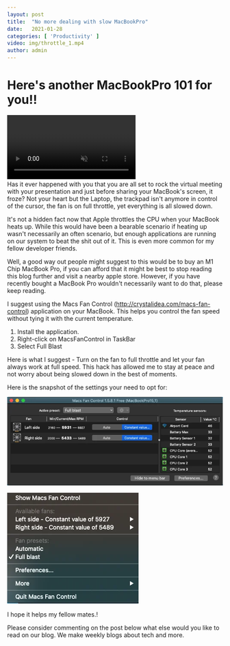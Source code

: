 ```yaml
---
layout:	post
title:	"No more dealing with slow MacBookPro"
date:	2021-01-28
categories: [ 'Productivity' ]
video: img/throttle_1.mp4
author: admin
---
```


# Here's another MacBookPro 101 for you!!

<!-- ![](/img/throttle_1.gif) -->
<div class="vidWrapper">
    <video style="max-width:100%" autoplay muted loop>
    <source src="/img/throttle_1.mp4" type="video/mp4">
    Your browser does not support the video tag.
    </video>
</div>
Has it ever happened with you that you are all set to rock the virtual meeting with your presentation and just before sharing your MacBook's screen, it froze? Not your heart but the Laptop, the trackpad isn't anymore in control of the cursor, the fan is on full throttle, yet everything is all slowed down.

It's not a hidden fact now that Apple throttles the CPU when your MacBook heats up. While this would have been a bearable scenario if heating up wasn't necessarily an often scenario, but enough applications are running on our system to beat the shit out of it. This is even more common for my fellow developer friends.

Well, a good way out people might suggest to this would be to buy an M1 Chip MacBook Pro, if you can afford that it might be best to stop reading this blog further and visit a nearby apple store. However, if you have recently bought a MacBook Pro wouldn't necessarily want to do that, please keep reading.

I suggest using the Macs Fan Control (http://crystalidea.com/macs-fan-control) application on your MacBook. This helps you control the fan speed without tying it with the current temperature.

1. Install the application.
2. Right-click on MacsFanControl in TaskBar
3. Select Full Blast

Here is what I suggest - Turn on the fan to full throttle and let your fan always work at full speed. This hack has allowed me to stay at peace and not worry about being slowed down in the best of moments.

Here is the snapshot of the settings your need to opt for:

![](/img/throttle_2.webp)

![](/img/throttle_3.webp)

I hope it helps my fellow mates.!

Please consider commenting on the post below what else would you like to read on our blog. 
We make weekly blogs about tech and more.
